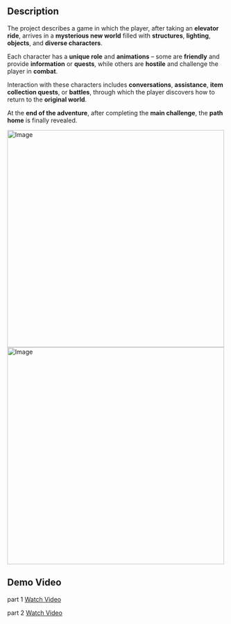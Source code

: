 ## Description
The project describes a game in which the player, after taking an **elevator ride**, arrives in a **mysterious new world** filled with **structures**, **lighting**, **objects**, and **diverse characters**.  

Each character has a **unique role** and **animations** – some are **friendly** and provide **information** or **quests**, while others are **hostile** and challenge the player in **combat**.  

Interaction with these characters includes **conversations**, **assistance**, **item collection quests**, or **battles**, through which the player discovers how to return to the **original world**.  

At the **end of the adventure**, after completing the **main challenge**, the **path home** is finally revealed.  

<img width="500" height="500" alt="Image" src="https://github.com/user-attachments/assets/3861e3b1-49f1-4e8a-8e8b-fac5caa94449" />

<img width="500" height="500" alt="Image" src="https://github.com/user-attachments/assets/fc141f3f-9893-4825-a193-cf77fbe44947" />



## Demo Video

part 1
[Watch Video](https://drive.google.com/file/d/1031QNimbgfyAxpJlBM7lLILSl_pKcyyg/view?usp=drive_link)

part 2
[Watch Video](https://drive.google.com/file/d/1rOJno1F1zx82pNas39B2pWe6_3FXKLFP/view?usp=drive_link)
